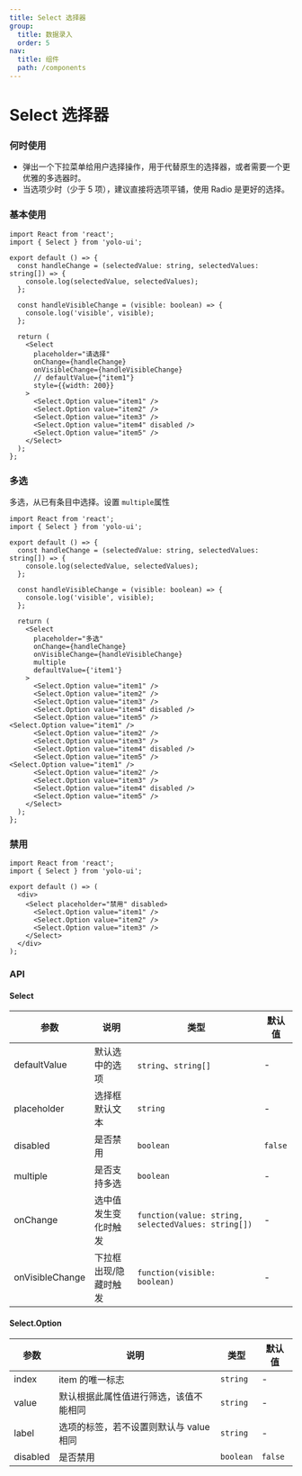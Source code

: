 ```yaml
---
title: Select 选择器
group:
  title: 数据录入
  order: 5
nav:
  title: 组件
  path: /components
---
```

# Select 选择器

### 何时使用

- 弹出一个下拉菜单给用户选择操作，用于代替原生的选择器，或者需要一个更优雅的多选器时。
- 当选项少时（少于 5 项），建议直接将选项平铺，使用 Radio 是更好的选择。

### 基本使用

```tsx
import React from 'react';
import { Select } from 'yolo-ui';

export default () => {
  const handleChange = (selectedValue: string, selectedValues: string[]) => {
    console.log(selectedValue, selectedValues);
  };

  const handleVisibleChange = (visible: boolean) => {
    console.log('visible', visible);
  };

  return (
    <Select
      placeholder="请选择"
      onChange={handleChange}
      onVisibleChange={handleVisibleChange}
      // defaultValue={"item1"}
      style={{width: 200}}
    >
      <Select.Option value="item1" />
      <Select.Option value="item2" />
      <Select.Option value="item3" />
      <Select.Option value="item4" disabled />
      <Select.Option value="item5" />
    </Select>
  );
};
```

### 多选

多选，从已有条目中选择。设置 `multiple`属性

```tsx
import React from 'react';
import { Select } from 'yolo-ui';

export default () => {
  const handleChange = (selectedValue: string, selectedValues: string[]) => {
    console.log(selectedValue, selectedValues);
  };

  const handleVisibleChange = (visible: boolean) => {
    console.log('visible', visible);
  };

  return (
    <Select
      placeholder="多选"
      onChange={handleChange}
      onVisibleChange={handleVisibleChange}
      multiple
      defaultValue={'item1'}
    >
      <Select.Option value="item1" />
      <Select.Option value="item2" />
      <Select.Option value="item3" />
      <Select.Option value="item4" disabled />
      <Select.Option value="item5" />
<Select.Option value="item1" />
      <Select.Option value="item2" />
      <Select.Option value="item3" />
      <Select.Option value="item4" disabled />
      <Select.Option value="item5" />
<Select.Option value="item1" />
      <Select.Option value="item2" />
      <Select.Option value="item3" />
      <Select.Option value="item4" disabled />
      <Select.Option value="item5" />
    </Select>
  );
};
```

### 禁用

```tsx
import React from 'react';
import { Select } from 'yolo-ui';

export default () => (
  <div>
    <Select placeholder="禁用" disabled>
      <Select.Option value="item1" />
      <Select.Option value="item2" />
      <Select.Option value="item3" />
    </Select>
  </div>
);
```

### API

#### Select

| 参数            | 说明                  | 类型                                                  | 默认值    |
| --------------- | --------------------- | ----------------------------------------------------- | --------- |
| defaultValue    | 默认选中的选项        | `string`、`string[]`                              | -         |
| placeholder     | 选择框默认文本        | `string`                                            | -         |
| disabled        | 是否禁用              | `boolean`                                           | `false` |
| multiple        | 是否支持多选          | `boolean`                                           | -         |
| onChange        | 选中值发生变化时触发  | `function(value: string, selectedValues: string[])` | -         |
| onVisibleChange | 下拉框出现/隐藏时触发 | `function(visible: boolean)`                        | -         |

#### Select.Option

| 参数     | 说明                                    | 类型        | 默认值    |
| -------- | --------------------------------------- | ----------- | --------- |
| index    | item 的唯一标志                         | `string`  | -         |
| value    | 默认根据此属性值进行筛选，该值不能相同  | `string`  | -         |
| label    | 选项的标签，若不设置则默认与 value 相同 | `string`  | -         |
| disabled | 是否禁用                                | `boolean` | `false` |
